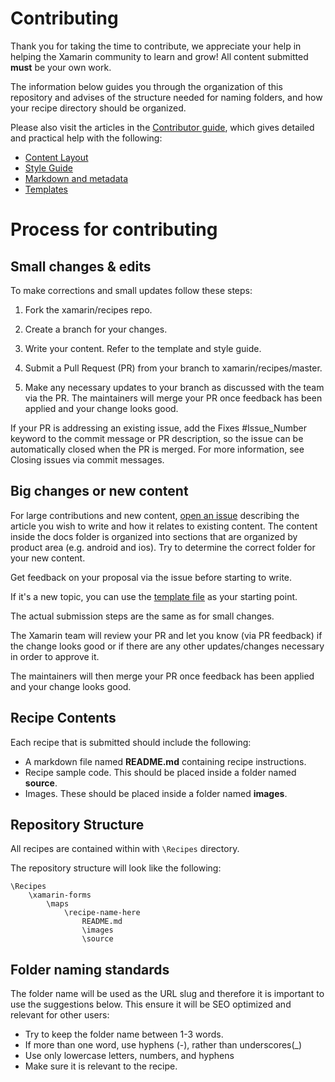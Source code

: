 # Contributing

Thank you for taking the time to contribute, we appreciate your help in helping the Xamarin community to learn and grow! All content submitted **must** be your own work.

The information below guides you through the organization of this repository and advises of the structure needed for naming folders, and how your recipe directory should be organized.

Please also visit the articles in the [Contributor guide](/contributor-guide), which gives detailed and practical help with the following:

* [Content Layout](/contributor-guide/content-layout.md)
* [Style Guide](/contributor-guide/style-guide.md)
* [Markdown and metadata](/contributor-guide/markdown-and-metadata.md)
* [Templates](/contributor-guide/recipe-templates)

# Process for contributing

## Small changes & edits

To make corrections and small updates follow these steps:

1. Fork the xamarin/recipes repo.

2. Create a branch for your changes.

3. Write your content. Refer to the template and style guide.

4. Submit a Pull Request (PR) from your branch to xamarin/recipes/master.

5. Make any necessary updates to your branch as discussed with the team via the PR. The maintainers will merge your PR once feedback has been applied and your change looks good.

If your PR is addressing an existing issue, add the Fixes #Issue_Number keyword to the commit message or PR description, so the issue can be automatically closed when the PR is merged. For more information, see Closing issues via commit messages.

## Big changes or new content

For large contributions and new content, [open an issue](https://github.com/xamarin/recipes/issues/new) describing the article you wish to write and how it relates to existing content. The content inside the docs folder is organized into sections that are organized by product area (e.g. android and ios). Try to determine the correct folder for your new content.

Get feedback on your proposal via the issue before starting to write.

If it's a new topic, you can use the [template file](contributor-guide/recipe-templates/README.md) as your starting point. 

The actual submission steps are the same as for small changes.

The Xamarin team will review your PR and let you know (via PR feedback) if the change looks good or if there are any other updates/changes necessary in order to approve it.

The maintainers will then merge your PR once feedback has been applied and your change looks good.

## Recipe Contents 

Each recipe that is submitted should include the following: 

* A markdown file named **README.md** containing recipe instructions.
* Recipe sample code. This should be placed inside a folder named **source**.
* Images. These should be placed inside a folder named **images**.

## Repository Structure

All recipes are contained within with `\Recipes` directory. 

The repository structure will look like the following: 

```
\Recipes 
    \xamarin-forms
        \maps 
            \recipe-name-here 
                README.md 
                \images 
                \source 
```

## Folder naming standards 

The folder name will be used as the URL slug and therefore it is important to use the suggestions below. This ensure it will be SEO optimized and relevant for other users: 

* Try to keep the folder name between 1-3 words.  
* If more than one word, use hyphens (-), rather than underscores(_) 
* Use only lowercase letters, numbers, and hyphens 
* Make sure it is relevant to the recipe.

